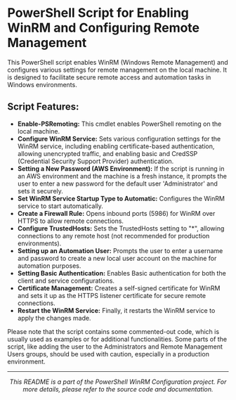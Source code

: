 <h1>PowerShell Script for Enabling WinRM and Configuring Remote Management</h1>

<p>This PowerShell script enables WinRM (Windows Remote Management) and configures various settings for remote management on the local machine. It is designed to facilitate secure remote access and automation tasks in Windows environments.</p>

<h2>Script Features:</h2>
<ul>
  <li><strong>Enable-PSRemoting:</strong> This cmdlet enables PowerShell remoting on the local machine.</li>
  <li><strong>Configure WinRM Service:</strong> Sets various configuration settings for the WinRM service, including enabling certificate-based authentication, allowing unencrypted traffic, and enabling basic and CredSSP (Credential Security Support Provider) authentication.</li>
  <li><strong>Setting a New Password (AWS Environment):</strong> If the script is running in an AWS environment and the machine is a fresh instance, it prompts the user to enter a new password for the default user 'Administrator' and sets it securely.</li>
  <li><strong>Set WinRM Service Startup Type to Automatic:</strong> Configures the WinRM service to start automatically.</li>
  <li><strong>Create a Firewall Rule:</strong> Opens inbound ports (5986) for WinRM over HTTPS to allow remote connections.</li>
  <li><strong>Configure TrustedHosts:</strong> Sets the TrustedHosts setting to "*", allowing connections to any remote host (not recommended for production environments).</li>
  <li><strong>Setting up an Automation User:</strong> Prompts the user to enter a username and password to create a new local user account on the machine for automation purposes.</li>
  <li><strong>Setting Basic Authentication:</strong> Enables Basic authentication for both the client and service configurations.</li>
  <li><strong>Certificate Management:</strong> Creates a self-signed certificate for WinRM and sets it up as the HTTPS listener certificate for secure remote connections.</li>
  <li><strong>Restart the WinRM Service:</strong> Finally, it restarts the WinRM service to apply the changes made.</li>
</ul>

<p>Please note that the script contains some commented-out code, which is usually used as examples or for additional functionalities. Some parts of the script, like adding the user to the Administrators and Remote Management Users groups, should be used with caution, especially in a production environment.</p>

---

<p align="center"><em>This README is a part of the PowerShell WinRM Configuration project. For more details, please refer to the source code and documentation.</em></p>
